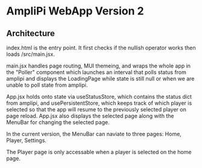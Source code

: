 # AmpliPi WebApp Version 2

## Architecture
index.html is the entry point. It first checks if the nullish operator works then loads /src/main.jsx.

main.jsx handles page routing, MUI themeing, and wraps the whole app in the "Poller" component which launches an interval that polls status from amplipi and displays the LoadingPage while state is still null or when we are unable to poll state from amplipi.

App.jsx holds onto state via useStatusStore, which contains the status dict from amplipi, and usePersistentStore, which keeps track of which player is selected so that the app will resume to the previously selected player on page reload. App.jsx also displays the selected page along with the MenuBar for changing the selected page.

In the current version, the MenuBar can naviate to three pages: Home, Player, Settings.

The Player page is only accessable when a player is selected on the home page.


